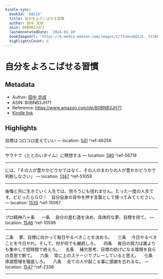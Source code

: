 ```yaml
---
kindle-sync:
  bookId: '60216'
  title: 自分をよろこばせる習慣
  author: 田中 克成
  asin: B0BNB3JH71
  lastAnnotatedDate: '2024-01-10'
  bookImageUrl: 'https://m.media-amazon.com/images/I/71umvaQQiJL._SY160.jpg'
  highlightsCount: 6
---
```

# 自分をよろこばせる習慣
## Metadata
* Author: [田中 克成](https://www.amazon.comundefined)
* ASIN: B0BNB3JH71
* Reference: https://www.amazon.com/dp/B0BNB3JH71
* [Kindle link](kindle://book?action=open&asin=B0BNB3JH71)

## Highlights
目標はコロコロ変えていい — location: [541](kindle://book?action=open&asin=B0BNB3JH71&location=541) ^ref-46256

---
サウナで〈ととのいタイム〉に瞑想する — location: [580](kindle://book?action=open&asin=B0BNB3JH71&location=580) ^ref-56718

---
には、「その人が豊かかどうかではなく、その人のまわりの人が豊かかどうかで判断しなさい」 — location: [1347](kindle://book?action=open&asin=B0BNB3JH71&location=1347) ^ref-51059

---
後悔と共に生きていく人生では、悦ろうにも悦れません。たった一度の人生です。ビビったらＧＯ！　自分自身の背中を押す言葉として使ってみてください。 — location: [1535](kindle://book?action=open&asin=B0BNB3JH71&location=1535) ^ref-15067

---
プロ精神八ヶ条 　 一条　 自分の進む道を決め、具体的な夢、目標を持て。 — location: [1546](kindle://book?action=open&asin=B0BNB3JH71&location=1546) ^ref-10596

---
二条　 夢、目標に向かって毎日やるべきことを決めろ。 　三条　 今日やるべきことを今日やれ。そして、何が何でも継続しろ。 　四条　 毎日の努力は誰よりも集中して短時間で終えろ。 　五条　 補欠思考、目標の妨げになる環境を自らの意思で断て。 　六条　 常に上のステージでプレーしていると思え。 　七条　 体調管理を徹底しろ。 　八条　 全ての人や起こる事に感謝を忘れるな。 — location: [1547](kindle://book?action=open&asin=B0BNB3JH71&location=1547) ^ref-2338

---

